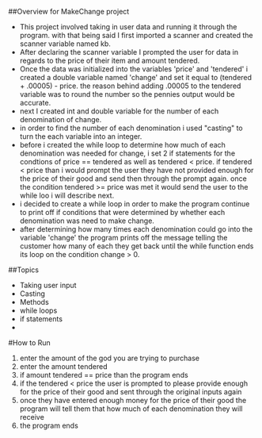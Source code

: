 ##Overview for MakeChange project

- This project involved taking in user data and running it through the program. with that being said I first imported a scanner and created the scanner variable
named kb.
- After declaring the scanner variable I prompted the user for data in regards to the price of their item and amount tendered.
- Once the data was initialized into the variables 'price' and 'tendered' i created a double variable named 'change' and set it equal to (tendered + .00005) - price. the reason behind adding .00005 to the tendered variable was to round the number so the pennies output would be accurate.
- next I created int and double variable for the number of each denomination of change.
- in order to find the number of each denomination i used "casting" to turn the each variable into an integer.
- before i created the while loop to determine how much of each denomination was needed for change, i set 2 if statements for the condtions of price == tendered as well as tendered < price. if tendered < price than i would prompt the user they have not provided enough for the price of their good and send then through the prompt again. once the condition tendered >= price was met it would send the user to the while loo i will describe next.
- i decided to create a while loop in order to make the program continue to print off if conditions that were determined by whether each denomination was need to make change.
- after determining how many times each denomination could go into the variable 'change' the program prints off the message telling the customer how many of each they get back until the while function ends its loop on the condition change > 0.

##Topics

  - Taking user input
  - Casting
  - Methods
  - while loops
  - if statements
  -

#How to Run

 1. enter the amount of the god you are trying to purchase
 2. enter the amount tendered
 3. if amount tendered == price than the program ends
 4. if the tendered < price the user is prompted to please provide enough for the price of their good and sent through the original inputs again
 5. once they have entered enough money for the price of their good the program will tell them that how much of each denomination they will receive
 6. the program ends 
